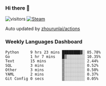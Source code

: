 ### Hi there 👋

![visitors](https://visitor-badge.glitch.me/badge?page_id=zhourunlai)
[![Steam](https://img.shields.io/badge/dynamic/json?label=Steam&query=%24.data.totalSubs&url=https%3A%2F%2Fapi.spencerwoo.com%2Fsubstats%2F%3Fsource%3DsteamGames%26queryKey%3D76561198285156854&suffix=%20Games&logo=steam&labelColor=134375&color=0b1a37&longCache=true)](http://steamcommunity.com/profiles/76561198285156854)

Auto updated by <a href="https://github.com/zhourunlai/zhourunlai/actions" target="_blank">zhourunlai/actions</a>

### Weekly Languages Dashboard

<!--PART:wakatime-->
```text
Python     9 hrs 23 mins ████████▓░ 85.78%
Go         1 hr 7 mins   █▒░░░░░░░░ 10.35%
Text       15 mins       ▒░░░░░░░░░ 2.44%
SQL        3 mins        ▒░░░░░░░░░ 0.52%
Other      3 mins        ▒░░░░░░░░░ 0.50%
YAML       2 mins        ▒░░░░░░░░░ 0.37%
Git Config 0 secs        ▒░░░░░░░░░ 0.05%
```
<!--PART:wakatime-->
